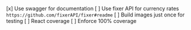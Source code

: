 [x] Use swagger for documentation
[ ] Use fixer API for currency rates `https://github.com/fixerAPI/fixer#readme`
[ ] Build images just once for testing
[ ] React coverage 
[ ] Enforce 100% coverage

